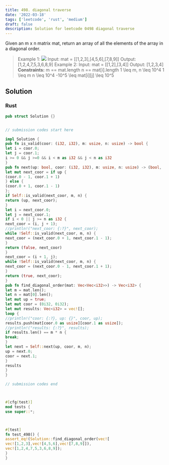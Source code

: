 ```yaml
---
title: 498. diagonal traverse
date: '2022-03-18'
tags: ['leetcode', 'rust', 'medium']
draft: false
description: Solution for leetcode 0498 diagonal traverse
---
```




Given an m x n matrix mat, return an array of all the elements of the array in a diagonal order.



>   Example 1:
>   ![](https://assets.leetcode.com/uploads/2021/04/10/diag1-grid.jpg)
>   Input: mat <TeX>=</TeX> [[1,2,3],[4,5,6],[7,8,9]]
>   Output: [1,2,4,7,5,3,6,8,9]
>   Example 2:
>   Input: mat <TeX>=</TeX> [[1,2],[3,4]]
>   Output: [1,2,3,4]
**Constraints:**
>   	m <TeX>=</TeX><TeX>=</TeX> mat.length
>   	n <TeX>=</TeX><TeX>=</TeX> mat[i].length
>   	1 <TeX>\leq</TeX> m, n <TeX>\leq</TeX> 10^4
>   	1 <TeX>\leq</TeX> m  n <TeX>\leq</TeX> 10^4
>   	-10^5 <TeX>\leq</TeX> mat[i][j] <TeX>\leq</TeX> 10^5


## Solution


### Rust
```rust
pub struct Solution {}


// submission codes start here

impl Solution {
pub fn is_valid(coor: (i32, i32), m: usize, n: usize) -> bool {
let i = coor.0;
let j = coor.1;
i >= 0 && j >=0 && i < m as i32 && j < n as i32
}
pub fn next(up: bool, coor: (i32, i32), m: usize, n: usize) -> (bool, (i32, i32)) {
let mut next_coor = if up {
(coor.0 - 1, coor.1 + 1)
} else {
(coor.0 + 1, coor.1 - 1)
};
if Self::is_valid(next_coor, m, n) {
return (up, next_coor);
}
let i = next_coor.0;
let j = next_coor.1;
if i < 0 || j >= n as i32 {
next_coor = (i, j + 1);
//println!("next_coor: {:?}", next_coor);
while !Self::is_valid(next_coor, m, n) {
next_coor = (next_coor.0 + 1, next_coor.1 - 1);
}
return (false, next_coor)
}
next_coor = (i + 1, j);
while !Self::is_valid(next_coor, m, n) {
next_coor = (next_coor.0 - 1, next_coor.1 + 1);
}
return (true, next_coor);
}
pub fn find_diagonal_order(mat: Vec<Vec<i32>>) -> Vec<i32> {
let m = mat.len();
let n = mat[0].len();
let mut up = true;
let mut coor = (0i32, 0i32);
let mut results: Vec<i32> = vec![];
loop {
//println!("coor: {:?}, up: {}", coor, up);
results.push(mat[coor.0 as usize][coor.1 as usize]);
//println!("results: {:?}", results);
if results.len() == m * n {
break;
}
let next = Self::next(up, coor, m, n);
up = next.0;
coor = next.1;
}
results
}
}

// submission codes end



#[cfg(test)]
mod tests {
use super::*;



#[test]
fn test_498() {
assert_eq!(Solution::find_diagonal_order(vec![
vec![1,2,3],vec![4,5,6],vec![7,8,9]]),
vec![1,2,4,7,5,3,6,8,9]);
}
}

```
